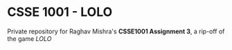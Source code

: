 # CSSE 1001 - LOLO

Private repository for Raghav Mishra's **CSSE1001 Assignment 3**, a rip-off of the game *LOLO*

